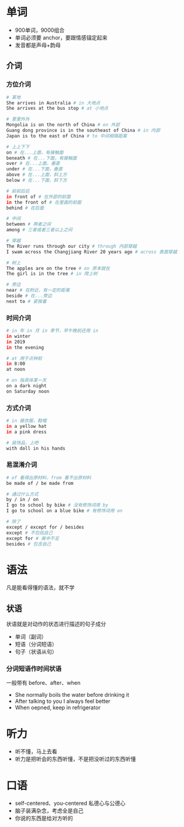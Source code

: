 # 单词

- 900单词，9000组合
- 单词必须要 anchor，要跟情感锚定起来
- 发音都是声母+韵母

## 介词

### 方位介词

```sh
# 某地
She arrives in Australia # in 大地点
She arrives at the bus stop # at 小地点
```

```sh
# 里里外外
Mongolia is on the north of China # on 外部
Guang dong province is in the southeast of China # in 内部
Japan is to the east of China # to 中间相隔距离
```

```sh
# 上上下下
on # 在...上面，有接触面
beneath # 在...下面，有接触面
over # 在...上面，垂直
under # 在...下面，垂直
above # 在...上面，斜上方
below # 在...下面，斜下方
```

```sh
# 前前后后
in front of # 在外部的前面
in the front of # 在里面的前面
behind # 在后面
```

```sh
# 中间
between # 两者之间
among # 三者或者三者以上之间
```

```sh
# 穿越
The River runs through our city # through 内部穿越
I swam across the Changjiang River 20 years ago # across 表面穿越
```

```sh
# 树上
The apples are on the tree # on 原本就在
The girl is in the tree # in 爬上树
```

```sh
# 旁边
near # 在附近，有一定的距离
beside # 在...旁边
next to # 紧挨着
```

### 时间介词

```sh
# in 年 in 月 in 季节，早午晚前还用 in
in winter
in 2019
in the evening

# at 用于点钟前
in 8:00
at noon

# on 指具体某一天
on a dark night
on Saturday noon
```

### 方式介词

```sh
# in 接衣服，鞋帽
in a yellow hat
in a pink dress

# 装饰品，上吧
with doll in his hands
```

### 易混淆介词

```sh
# of 看得出原材料，from 看不出原材料
be made of / be made from

# 通过什么方式
by / in / on
I go to school by bike # 没有修饰词用 by
I go to school on a blue bike # 有修饰词用 on

# 除了
except / except for / besides
except # 不包括自己
except for # 美中不足
besides # 包含自己
```

# 语法

凡是能看得懂的语法，就不学

## 状语

状语就是对动作的状态进行描述的句子成分

- 单词（副词）
- 短语（分词短语）
- 句子（状语从句）

### 分词短语作时间状语

一般带有 before、after、when

- She normally boils the water before drinking it
- After talking to you I always feel better
- When oepned, keep in refrigerator

# 听力

- 听不懂，马上去看
- 听力是把听会的东西听懂，不是把没听过的东西听懂

# 口语

- self-centered、you-centered 私德心与公德心
- 脑子装满杂念，考虑全是自己
- 你说的东西是给对方听的

